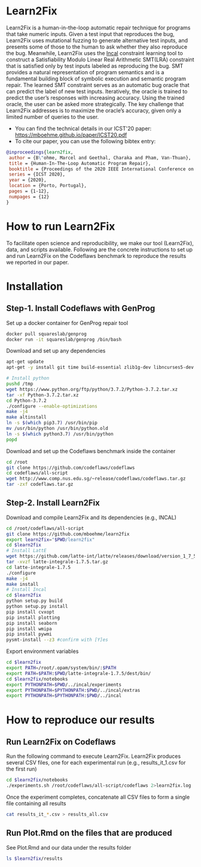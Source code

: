 # Learn2Fix
Learn2Fix is a human-in-the-loop automatic repair technique for programs that take numeric inputs. Given a test input that reproduces the bug, Learn2Fix uses mutational fuzzing to generate alternative test inputs, and presents some of those to the human to ask whether they also reproduce the bug. Meanwhile, Learn2Fix uses the [Incal](https://github.com/ML-KULeuven/incal) constraint learning tool to construct a Satisfiability Modulo Linear Real Arithmetic SMT(LRA) constraint that is satisfied only by test inputs labeled as reproducing the bug. SMT provides a natural representation of program semantics and is a fundamental building block of symbolic execution and semantic program repair. The learned SMT constraint serves as an automatic bug oracle that can predict the label of new test inputs. Iteratively, the oracle is trained to predict the user’s responses with increasing accuracy. Using the trained oracle, the user can be asked more strategically. The key challenge that Learn2Fix addresses is to maximize the oracle’s accuracy, given only a limited number of queries to the user.

* You can find the technical details in our ICST'20 paper: https://mboehme.github.io/paper/ICST20.pdf
* To cite our paper, you can use the following bibtex entry:
```bibtex
@inproceedings{learn2fix,
 author = {B\"ohme, Marcel and Geethal, Charaka and Pham, Van-Thuan},
 title = {Human-In-The-Loop Automatic Program Repair},
 booktitle = {Proceedings of the 2020 IEEE International Conference on Software Testing, Verification and Validation},
 series = {ICST 2020},
 year = {2020},
 location = {Porto, Portugal},
 pages = {1-12},
 numpages = {12}
} 

```

# How to run Learn2Fix
To facilitate open science and reproducibility, we make our tool (Learn2Fix), data, and scripts available. Following are the concrete instructions to set up and run Learn2Fix on the Codeflaws benchmark to reproduce the results we reported in our paper.

# Installation
## Step-1. Install Codeflaws with GenProg

Set up a docker container for GenProg repair tool
```bash
docker pull squareslab/genprog
docker run -it squareslab/genprog /bin/bash
```

Download and set up any dependencies
```bash
apt-get update
apt-get -y install git time build-essential zlib1g-dev libncurses5-dev libgdbm-dev libnss3-dev libssl-dev libreadline-dev libffi-dev wget z3 bc

# Install python
pushd /tmp
wget https://www.python.org/ftp/python/3.7.2/Python-3.7.2.tar.xz
tar -xf Python-3.7.2.tar.xz
cd Python-3.7.2
./configure --enable-optimizations
make -j4
make altinstall
ln -s $(which pip3.7) /usr/bin/pip
mv /usr/bin/python /usr/bin/python.old
ln -s $(which python3.7) /usr/bin/python
popd
```

Download and set up the Codeflaws benchmark inside the container
```bash
cd /root
git clone https://github.com/codeflaws/codeflaws
cd codeflaws/all-script
wget http://www.comp.nus.edu.sg/~release/codeflaws/codeflaws.tar.gz
tar -zxf codeflaws.tar.gz
```

## Step-2. Install Learn2Fix
Download and compile Learn2Fix and its dependencies (e.g., INCAL)
```bash
cd /root/codeflaws/all-script
git clone https://github.com/mboehme/learn2fix
export learn2fix="$PWD/learn2fix"
cd $learn2fix
# Install LattE
wget https://github.com/latte-int/latte/releases/download/version_1_7_5/latte-integrale-1.7.5.tar.gz
tar -xvzf latte-integrale-1.7.5.tar.gz
cd latte-integrale-1.7.5
./configure
make -j4
make install
# Install Incal
cd $learn2fix
python setup.py build
python setup.py install
pip install cvxopt
pip install plotting
pip install seaborn
pip install wmipa
pip install pywmi
pysmt-install --z3 #confirm with [Y]es
```

Export environment variables
```bash
cd $learn2fix
export PATH=/root/.opam/system/bin/:$PATH
export PATH=$PATH:$PWD/latte-integrale-1.7.5/dest/bin/
cd $learn2fix/notebooks
export PYTHONPATH=$PWD/../incal/experiments
export PYTHONPATH=$PYTHONPATH:$PWD/../incal/extras
export PYTHONPATH=$PYTHONPATH:$PWD/../incal
```

# How to reproduce our results
## Run Learn2Fix on Codeflaws
Run the following command to execute Learn2Fix. Learn2Fix produces several CSV files, one for each experimental run (e.g., results_it_1.csv for the first run)
```bash
cd $learn2fix/notebooks
./experiments.sh /root/codeflaws/all-script/codeflaws 2>learn2fix.log
```
Once the experiment completes, concatenate all CSV files to form a single file containing all results
```bash
cat results_it_*.csv > results_all.csv
```

## Run Plot.Rmd on the files that are produced
See Plot.Rmd and our data under the results folder
```bash
ls $learn2fix/results
```
